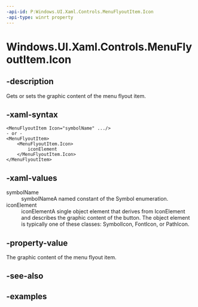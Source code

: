 ```yaml
---
-api-id: P:Windows.UI.Xaml.Controls.MenuFlyoutItem.Icon
-api-type: winrt property
---
```


<!-- Property syntax.
public IconElement Icon { get;  set; }
-->

# Windows.UI.Xaml.Controls.MenuFlyoutItem.Icon

## -description
Gets or sets the graphic content of the menu flyout item.



## -xaml-syntax
```xaml
<MenuFlyoutItem Icon="symbolName" .../>
- or -
<MenuFlyoutItem>
    <MenuFlyoutItem.Icon>
        iconElement
    </MenuFlyoutItem.Icon>
</MenuFlyoutItem>

```


## -xaml-values
<dl><dt>symbolName</dt><dd>symbolNameA named constant of the Symbol enumeration.</dd>
<dt>iconElement</dt><dd>iconElementA single object element that derives from IconElement and describes the graphic content of the button. The object element is typically one of these classes: SymbolIcon, FontIcon, or PathIcon.</dd>
</dl>

## -property-value
The graphic content of the menu flyout item.

## -see-also

## -examples

